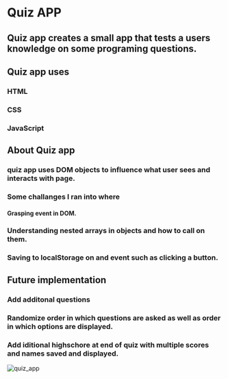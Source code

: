 # Quiz APP

## Quiz app creates a small app that tests a users knowledge on some programing questions.

## Quiz app uses 
### HTML
### CSS
### JavaScript 

## About Quiz app
### quiz app uses DOM objects to influence what user sees and interacts with page. 

### Some challanges I ran into where 
#### Grasping **event** in DOM. 
### Understanding nested arrays in objects and how to call on them. 
### Saving to localStorage on and event such as clicking a button. 

## Future implementation 
### Add additonal questions
### Randomize order in which questions are asked as well as order in which options are displayed. 
### Add iditional highschore at end of quiz with multiple scores and names saved and displayed. 


![quiz_app](https://user-images.githubusercontent.com/97642221/158722772-84a31135-31ce-4240-95cb-892395f21065.JPG)
